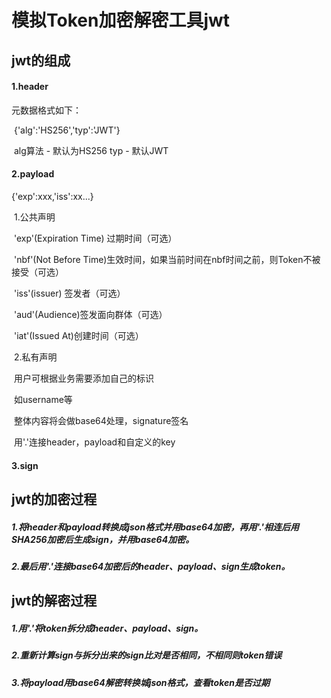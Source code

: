 # 模拟Token加密解密工具jwt
## jwt的组成
#### 1.header
元数据格式如下：

​	{'alg':'HS256','typ':'JWT'}

​	alg算法 - 默认为HS256  typ - 默认JWT
#### 2.payload
{'exp':xxx,'iss':xx...}

​	1.公共声明

​		'exp'(Expiration Time) 过期时间（可选）

​		'nbf'(Not Before Time)生效时间，如果当前时间在nbf时间之前，则Token不被接受（可选）

​		'iss'(issuer) 签发者（可选）

​		'aud'(Audience)签发面向群体（可选）

​		'iat'(Issued At)创建时间（可选）

​	2.私有声明

​		用户可根据业务需要添加自己的标识

​		如username等

​		整体内容将会做base64处理，signature签名

​		用'.'连接header，payload和自定义的key
#### 3.sign
## jwt的加密过程
##### 1.将header和payload转换成json格式并用base64加密，再用'.'相连后用SHA256加密后生成sign，并用base64加密。
##### 2.最后用'.'连接base64加密后的header、payload、sign生成token。
## jwt的解密过程
##### 1.用'.'将token拆分成header、payload、sign。
##### 2.重新计算sign与拆分出来的sign比对是否相同，不相同则token错误
##### 3.将payload用base64解密转换城json格式，查看token是否过期
